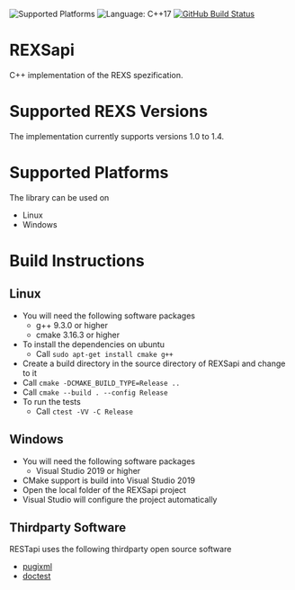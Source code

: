 ![Supported Platforms](https://img.shields.io/badge/Linux%20%7C%20Windows-blue.svg)
![Language: C++17](https://img.shields.io/badge/language-C%2B%2B17-blue.svg)
[![GitHub Build Status](https://github.com/BearinxSimulationSuite/REXSapi/workflows/CMake%20Build%20Matrix/badge.svg)](https://github.com/BearinxSimulationSuite/REXSapi/actions)

# REXSapi

C++ implementation of the REXS spezification.

# Supported REXS Versions

The implementation currently supports versions 1.0 to 1.4.

# Supported Platforms

The library can be used on
- Linux
- Windows

# Build Instructions

## Linux

- You will need the following software packages
  - g++ 9.3.0 or higher
  - cmake 3.16.3 or higher
- To install the dependencies on ubuntu
  - Call `sudo apt-get install cmake g++`
- Create a build directory in the source directory of REXSapi and change to it
- Call `cmake -DCMAKE_BUILD_TYPE=Release ..`
- Call `cmake --build . --config Release`
- To run the tests
  - Call `ctest -VV -C Release`

## Windows

- You will need the following software packages
  - Visual Studio 2019 or higher
- CMake support is build into Visual Studio 2019
- Open the local folder of the REXSapi project
- Visual Studio will configure the project automatically

## Thirdparty Software

RESTapi uses the following thirdparty open source software

- [pugixml](https://github.com/zeux/pugixml/)
- [doctest](https://github.com/doctest/doctest)
